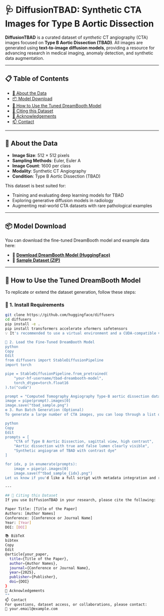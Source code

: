 # 🩺 DiffusionTBAD: Synthetic CTA Images for Type B Aortic Dissection

**DiffusionTBAD** is a curated dataset of *synthetic* CT angiography (CTA) images focused on **Type B Aortic Dissection (TBAD)**. All images are generated using **text-to-image diffusion models**, providing a resource for advancing research in medical imaging, anomaly detection, and synthetic data augmentation.

---

## 📋 Table of Contents

- [🧠 About the Data](#-about-the-data)
- [📦 Model Download](#-model-download)
- [🚀 How to Use the Tuned DreamBooth Model](#-how-to-use-the-tuned-dreambooth-model)
- [📌 Citing this Dataset](#-citing-this-dataset)
- [🙌 Acknowledgements](#-acknowledgements)
- [📫 Contact](#-contact)

---

## 🧠 About the Data

- **Image Size**: 512 × 512 pixels  
- **Sampling Methods**: Euler, Euler A  
- **Image Count**: 1600 per class  
- **Modality**: Synthetic CT Angiography  
- **Condition**: Type B Aortic Dissection (TBAD)

This dataset is best suited for:
- Training and evaluating deep learning models for TBAD
- Exploring generative diffusion models in radiology
- Augmenting real-world CTA datasets with rare pathological examples

---

## 📦 Model Download

You can download the fine-tuned DreamBooth model and example data here:

- 🔗 [**Download DreamBooth Model (HuggingFace)**](https://huggingface.co/your-model-link)  
- 📁 [**Sample Dataset (ZIP)**](https://yourwebsite.com/download/diffusion_tbad_sample.zip)

---

## 🚀 How to Use the Tuned DreamBooth Model

To replicate or extend the dataset generation, follow these steps:

### 🔧 1. Install Requirements

```bash
git clone https://github.com/huggingface/diffusers
cd diffusers
pip install -e .
pip install transformers accelerate xformers safetensors
💡 It's recommended to use a virtual environment and a CUDA-compatible GPU for faster inference.

🧪 2. Load the Fine-Tuned DreamBooth Model
python
Copy
Edit
from diffusers import StableDiffusionPipeline
import torch

pipe = StableDiffusionPipeline.from_pretrained(
    "your-hf-username/tbad-dreambooth-model",
    torch_dtype=torch.float16
).to("cuda")

prompt = "Computed Tomography Angiography Type-B aortic dissection data with true lumen"
image = pipe(prompt).images[0]
image.save("tbad_sample.png")
⚙️ 3. Run Batch Generation (Optional)
To generate a large number of CTA images, you can loop through a list of prompts or metadata tags.

python
Copy
Edit
prompts = [
    "CTA of Type B Aortic Dissection, sagittal view, high contrast",
    "Aortic dissection with true and false lumen clearly visible",
    "Synthetic angiogram of TBAD with contrast dye"
]

for idx, p in enumerate(prompts):
    image = pipe(p).images[0]
    image.save(f"tbad_sample_{idx}.png")
Let us know if you'd like a full script with metadata integration and randomization!

---

## 📌 Citing this Dataset
If you use DiffusionTBAD in your research, please cite the following:

Paper Title: [Title of the Paper]
Authors: [Author Names]
Conference: [Conference or Journal Name]
Year: [Year]
DOI: [DOI]

📚 BibTeX
bibtex
Copy
Edit
@article{your_paper,
  title={Title of the Paper},
  author={Author Names},
  journal={Conference or Journal Name},
  year={2025},
  publisher={Publisher},
  doi={DOI}
}
🙌 Acknowledgements
""
📫 Contact
For questions, dataset access, or collaborations, please contact:
📧 your.email@example.com






